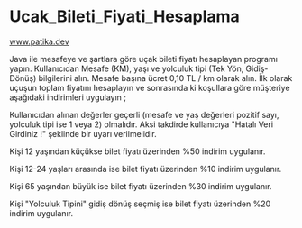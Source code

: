 # Ucak_Bileti_Fiyati_Hesaplama

www.patika.dev

Java ile mesafeye ve şartlara göre uçak bileti fiyatı hesaplayan programı yapın. Kullanıcıdan Mesafe (KM), yaşı ve yolculuk tipi (Tek Yön, Gidiş-Dönüş) bilgilerini alın. Mesafe başına ücret 0,10 TL / km olarak alın. İlk olarak uçuşun toplam fiyatını hesaplayın ve sonrasında ki koşullara göre müşteriye aşağıdaki indirimleri uygulayın ;


Kullanıcıdan alınan değerler geçerli (mesafe ve yaş değerleri pozitif sayı, yolculuk tipi ise 1 veya 2) olmalıdır. Aksi takdirde kullanıcıya "Hatalı Veri Girdiniz !" şeklinde bir uyarı verilmelidir.


Kişi 12 yaşından küçükse bilet fiyatı üzerinden %50 indirim uygulanır.


Kişi 12-24 yaşları arasında ise bilet fiyatı üzerinden %10 indirim uygulanır.


Kişi 65 yaşından büyük ise bilet fiyatı üzerinden %30 indirim uygulanır.


Kişi "Yolculuk Tipini" gidiş dönüş seçmiş ise bilet fiyatı üzerinden %20 indirim uygulanır.

